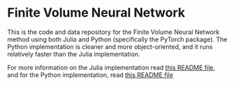 # Finite Volume Neural Network
This is the code and data repository for the Finite Volume Neural Network method using both Julia and Python (specifically the PyTorch package).
The Python implementation is cleaner and more object-oriented, and it runs relatively faster than the Julia implementation.

For more information on the Julia implementation read [this README file](julia/README.md), and for the Python implementation, read [this README file](python/README.md)